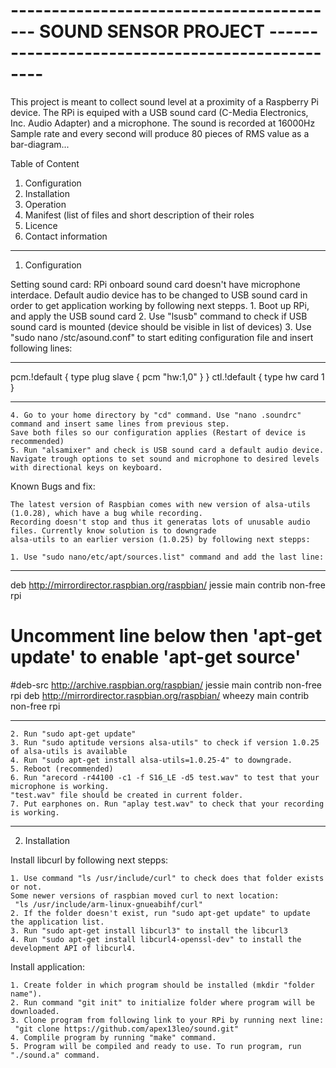 # -----------------------------------------  SOUND SENSOR PROJECT  ------------------------------------------------

This project is meant to collect sound level at a proximity of a Raspberry Pi device. The RPi is equiped with a USB
sound card (C-Media Electronics, Inc. Audio Adapter) and a microphone. The sound is recorded at 16000Hz Sample rate 
and every second will produce 80 pieces of RMS value as a bar-diagram...


Table of Content
1. Configuration
2. Installation
3. Operation
4. Manifest (list of files and short description of their roles
5. Licence
6. Contact information

------------------------------------------------------------------------------------------------------------------

1. Configuration

Setting sound card:
	RPi onboard sound card doesn't have microphone interdace. Default audio device has to be changed to USB sound card
	in order to get application working by following next stepps.
	1. Boot up RPi, and apply the USB sound card
	2. Use "lsusb" command to check if USB sound card is mounted (device should be visible in list of devices)
	3. Use "sudo nano /stc/asound.conf" to start editing configuration file and insert following lines:

---------------------------------------------------------------------------------

pcm.!default {
  type plug
  slave {
    pcm "hw:1,0"
  }
}
ctl.!default {
    type hw
    card 1
}
                  
---------------------------------------------------------------------------------

	4. Go to your home directory by "cd" command. Use "nano .soundrc" command and insert same lines from previous step.
	Save both files so our configuration applies (Restart of device is recommended)
	5. Run "alsamixer" and check is USB sound card a default audio device.
	Navigate trough options to set sound and microphone to desired levels with directional keys on keyboard.


Known Bugs and fix:

	The latest version of Raspbian comes with new version of alsa-utils (1.0.28), which have a bug while recording.
	Recording doesn't stop and thus it generatas lots of unusable audio files. Currently know solution is to downgrade
	alsa-utils to an earlier version (1.0.25) by following next stepps:

	1. Use "sudo nano/etc/apt/sources.list" command and add the last line:

---------------------------------------------------------------------------------

deb http://mirrordirector.raspbian.org/raspbian/ jessie main contrib non-free rpi
# Uncomment line below then 'apt-get update' to enable 'apt-get source'
#deb-src http://archive.raspbian.org/raspbian/ jessie main contrib non-free rpi
deb http://mirrordirector.raspbian.org/raspbian/ wheezy main contrib non-free rpi

---------------------------------------------------------------------------------

	2. Run "sudo apt-get update"
	3. Run "sudo aptitude versions alsa-utils" to check if version 1.0.25 of alsa-utils is available
	4. Run "sudo apt-get install alsa-utils=1.0.25-4" to downgrade.
	5. Reboot (recommended)
	6. Run "arecord -r44100 -c1 -f S16_LE -d5 test.wav" to test that your microphone is working.
	"test.wav" file should be created in current folder.
	7. Put earphones on. Run "aplay test.wav" to check that your recording is working.

------------------------------------------------------------------------------------------------------------------

2. Installation

Install libcurl by following next stepps:

	1. Use command "ls /usr/include/curl" to check does that folder exists or not.
	Some newer versions of raspbian moved curl to next location:
	 "ls /usr/include/arm-linux-gnueabihf/curl"
	2. If the folder doesn't exist, run "sudo apt-get update" to update the application list.
	3. Run "sudo apt-get install libcurl3" to install the libcurl3
	4. Run "sudo apt-get install libcurl4-openssl-dev" to install the development API of libcurl4.

Install application:

	1. Create folder in which program should be installed (mkdir "folder name").
	2. Run command "git init" to initialize folder where program will be downloaded.
	3. Clone program from following link to your RPi by running next line:
	 "git clone https://github.com/apex13leo/sound.git"
	4. Complile program by running "make" command.
	5. Program will be compiled and ready to use. To run program, run "./sound.a" command.
